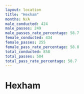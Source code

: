 ```yaml
---
layout: location
title: "Hexham"
months: N/A
male_conducted: 424
male_passes: 249
male_passes_rate_percentage: 58.7
female_conducted: 434
female_passes: 255
female_pass_rate_percentage: 58.8
total_conducted: 858
total_passes: 504
total_pass_rate_percentage: 58.7
---
```


# Hexham
